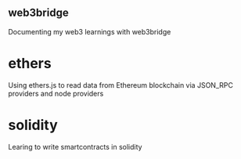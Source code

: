 ## web3bridge
 Documenting my web3 learnings with web3bridge
 
# ethers
 Using ethers.js to read data from Ethereum blockchain via JSON_RPC providers and node providers

 # solidity
 Learing to write smartcontracts in solidity
